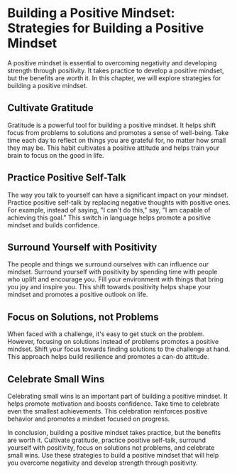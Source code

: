 Building a Positive Mindset: Strategies for Building a Positive Mindset
=======================================================================

A positive mindset is essential to overcoming negativity and developing strength through positivity. It takes practice to develop a positive mindset, but the benefits are worth it. In this chapter, we will explore strategies for building a positive mindset.

Cultivate Gratitude
-------------------

Gratitude is a powerful tool for building a positive mindset. It helps shift focus from problems to solutions and promotes a sense of well-being. Take time each day to reflect on things you are grateful for, no matter how small they may be. This habit cultivates a positive attitude and helps train your brain to focus on the good in life.

Practice Positive Self-Talk
---------------------------

The way you talk to yourself can have a significant impact on your mindset. Practice positive self-talk by replacing negative thoughts with positive ones. For example, instead of saying, "I can't do this," say, "I am capable of achieving this goal." This switch in language helps promote a positive mindset and builds confidence.

Surround Yourself with Positivity
---------------------------------

The people and things we surround ourselves with can influence our mindset. Surround yourself with positivity by spending time with people who uplift and encourage you. Fill your environment with things that bring you joy and inspire you. This shift towards positivity helps shape your mindset and promotes a positive outlook on life.

Focus on Solutions, not Problems
--------------------------------

When faced with a challenge, it's easy to get stuck on the problem. However, focusing on solutions instead of problems promotes a positive mindset. Shift your focus towards finding solutions to the challenge at hand. This approach helps build resilience and promotes a can-do attitude.

Celebrate Small Wins
--------------------

Celebrating small wins is an important part of building a positive mindset. It helps promote motivation and boosts confidence. Take time to celebrate even the smallest achievements. This celebration reinforces positive behavior and promotes a mindset focused on progress.

In conclusion, building a positive mindset takes practice, but the benefits are worth it. Cultivate gratitude, practice positive self-talk, surround yourself with positivity, focus on solutions not problems, and celebrate small wins. Use these strategies to build a positive mindset that will help you overcome negativity and develop strength through positivity.
